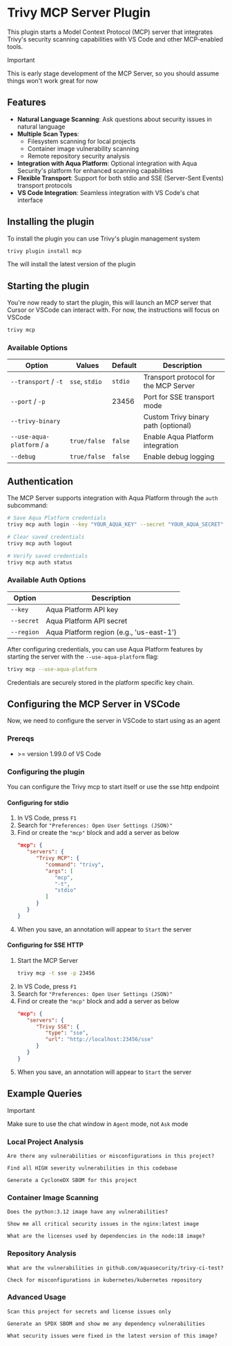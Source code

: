 # Trivy MCP Server Plugin

This plugin starts a Model Context Protocol (MCP) server that integrates Trivy's security scanning capabilities with VS Code and other MCP-enabled tools.

> [!IMPORTANT]
> This is early stage development of the MCP Server, so you should assume things won't work great for now

## Features

- **Natural Language Scanning**: Ask questions about security issues in natural language
- **Multiple Scan Types**:
  - Filesystem scanning for local projects
  - Container image vulnerability scanning
  - Remote repository security analysis
- **Integration with Aqua Platform**: Optional integration with Aqua Security's platform for enhanced scanning capabilities
- **Flexible Transport**: Support for both stdio and SSE (Server-Sent Events) transport protocols
- **VS Code Integration**: Seamless integration with VS Code's chat interface

## Installing the plugin

To install the plugin you can use Trivy's plugin management system

```sh
trivy plugin install mcp
```

The will install the latest version of the plugin

## Starting the plugin

You're now ready to start the plugin, this will launch an MCP server that Cursor or VSCode can interact with. For now, the instructions will focus on VSCode

```sh
trivy mcp
```

### Available Options

| Option              | Values         | Default | Description                                             |
| ------------------- | -------------- | ------- | ------------------------------------------------------- |
| `--transport` / `-t`| `sse`, `stdio` | `stdio` | Transport protocol for the MCP Server                   |
| `--port` / `-p`     |                | 23456   | Port for SSE transport mode                             |
| `--trivy-binary`    |                |         | Custom Trivy binary path (optional)                     |
| `--use-aqua-platform`  / `a`      | `true/false`   | `false` | Enable Aqua Platform integration                        |
| `--debug`           | `true/false`   | `false` | Enable debug logging                                    |



## Authentication

The MCP Server supports integration with Aqua Platform through the `auth` subcommand:

```sh
# Save Aqua Platform credentials
trivy mcp auth login --key "YOUR_AQUA_KEY" --secret "YOUR_AQUA_SECRET" --region "YOUR_REGION"

# Clear saved credentials
trivy mcp auth logout

# Verify saved credentials
trivy mcp auth status
```

### Available Auth Options
| Option            | Description                                    |
| ---------------- | ---------------------------------------------- |
| `--key`          | Aqua Platform API key                          |
| `--secret`       | Aqua Platform API secret                       |
| `--region`       | Aqua Platform region (e.g., 'us-east-1')      |

After configuring credentials, you can use Aqua Platform features by starting the server with the `--use-aqua-platform` flag:

```sh
trivy mcp --use-aqua-platform
```

Credentials are securely stored in the platform specific key chain.

## Configuring the MCP Server in VSCode

Now, we need to configure the server in VSCode to start using as an agent

### Prereqs

- \>= version 1.99.0 of VS Code

### Configuring the plugin

You can configure the Trivy mcp to start itself or use the sse http endpoint
#### Configuring for stdio

1. In VS Code, press `F1`
2. Search for `"Preferences: Open User Settings (JSON)"`
3. Find or create the `"mcp"` block and add a server as below
   ```json
   "mcp": {
      "servers": {
         "Trivy MCP": {
            "command": "trivy",
            "args": [
               "mcp",
               "-t",
               "stdio"
            ]
         }
      }
   }
   ```
4. When you save, an annotation will appear to `Start` the server

#### Configuring for SSE HTTP

1. Start the MCP Server
   ```sh
   trivy mcp -t sse -p 23456
   ```
2. In VS Code, press `F1`
3. Search for `"Preferences: Open User Settings (JSON)"`
4. Find or create the `"mcp"` block and add a server as below
   ```json
   "mcp": {
      "servers": {
         "Trivy SSE": {
            "type": "sse",
            "url": "http://localhost:23456/sse"
         }
      }
   }
   ```
5. When you save, an annotation will appear to `Start` the server



## Example Queries

> [!IMPORTANT]
> Make sure to use the chat window in `Agent` mode, not `Ask` mode

### Local Project Analysis
```text
Are there any vulnerabilities or misconfigurations in this project?
```
```text
Find all HIGH severity vulnerabilities in this codebase
```
```text
Generate a CycloneDX SBOM for this project
```

### Container Image Scanning
```text
Does the python:3.12 image have any vulnerabilities?
```
```text
Show me all critical security issues in the nginx:latest image
```
```text
What are the licenses used by dependencies in the node:18 image?
```

### Repository Analysis
```text
What are the vulnerabilities in github.com/aquasecurity/trivy-ci-test?
```
```text
Check for misconfigurations in kubernetes/kubernetes repository
```

### Advanced Usage
```text
Scan this project for secrets and license issues only
```
```text
Generate an SPDX SBOM and show me any dependency vulnerabilities
```
```text
What security issues were fixed in the latest version of this image?
```
